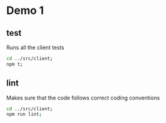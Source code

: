 # Demo 1

## test

Runs all the client tests

```bash
cd ../src/client;
npm t;
```

## lint

Makes sure that the code follows correct coding conventions

```bash
cd ../src/client;
npm run lint;
```
